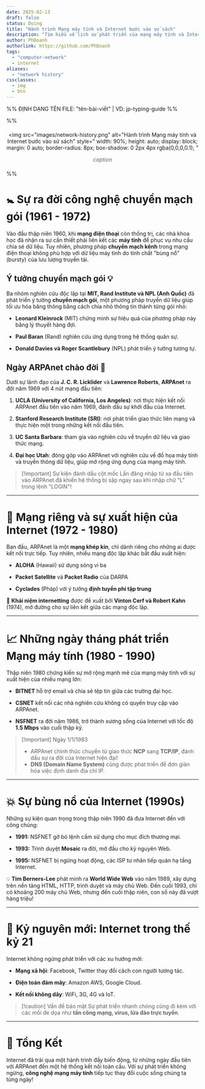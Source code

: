 ```yaml
---
date: 2025-02-13
draft: false
status: Doing
title: "Hành trình Mạng máy tính và Internet bước vào sử sách"
description: "Tìm hiểu về lịch sử phát triển của mạng máy tính và Internet, từ giai đoạn sơ khai với chuyển mạch gói cho đến sự bùng nổ trong kỷ nguyên số."
author: PhDoanh
authorlink: https://github.com/PhDoanh
tags: 
  - "computer-network"
  - internet
aliases:
  - "network history"
cssclasses:
  - img
  - btn
---
```

%% ĐỊNH DẠNG TÊN FILE: "tên-bài-viết" | VD: jp-typing-guide %%

%% <figure style="text-align: center; margin: 20px auto;">
  <img 
    src="images/network-history.png"
    alt="Hành trình Mạng máy tính và Internet bước vào sử sách" 
    style="
      width: 90%;
      height: auto;
      display: block;
      margin: 0 auto;
      border-radius: 8px;
      box-shadow: 0 2px 4px rgba(0,0,0,0.1);
    "
  >
  <figcaption style="
    font-style: italic;
    color: #666;
    margin-top: 10px;
    font-size: 1em;
    padding: 0 10px;
  ">
    <em>caption</em>
  </figcaption>
</figure> %%

# 🚼 Sự ra đời công nghệ chuyển mạch gói (1961 - 1972)

Vào đầu thập niên 1960, khi **mạng điện thoại** còn thống trị, các nhà khoa học đã nhận ra sự cần thiết phải liên kết các **máy tính** để phục vụ nhu cầu chia sẻ dữ liệu. Tuy nhiên, phương pháp **chuyển mạch kênh** trong mạng điện thoại không phù hợp với dữ liệu máy tính do tính chất "bùng nổ" (bursty) của lưu lượng truyền tải.

## Ý tưởng chuyển mạch gói 💡 

Ba nhóm nghiên cứu độc lập tại **MIT, Rand Institute và NPL (Anh Quốc)** đã phát triển ý tưởng **chuyển mạch gói**, một phương pháp truyền dữ liệu giúp tối ưu hóa băng thông bằng cách chia nhỏ thông tin thành từng gói nhỏ:

- **Leonard Kleinrock** (MIT) chứng minh sự hiệu quả của phương pháp này bằng lý thuyết hàng đợi.

- **Paul Baran** (Rand) nghiên cứu ứng dụng trong hệ thống quân sự.

- **Donald Davies và Roger Scantlebury** (NPL) phát triển ý tưởng tương tự.   

## Ngày ARPAnet chào đời 🚀

Dưới sự lãnh đạo của **J. C. R. Licklider** và **Lawrence Roberts**, **ARPAnet** ra đời năm 1969 với 4 nút mạng đầu tiên:

1. **UCLA (University of California, Los Angeles)**: nơi thực hiện kết nối ARPAnet đầu tiên vào năm 1969, đánh dấu sự khởi đầu của Internet.

2. **Stanford Research Institute (SRI)**: nơi phát triển giao thức liên mạng và thực hiện một trong những kết nối đầu tiên.
  
3. **UC Santa Barbara**: tham gia vào nghiên cứu về truyền dữ liệu và giao thức mạng.
   
4. **Đại học Utah**: đóng góp vào ARPAnet với nghiên cứu về đồ họa máy tính và truyền thông dữ liệu, giúp mở rộng ứng dụng của mạng máy tính.

> [!important] Sự kiện đánh dấu cột mốc
> Lần đăng nhập từ xa đầu tiên vào ARPAnet đã khiến hệ thống bị sập ngay sau khi nhập chữ "L" trong lệnh "LOGIN"!

---

# 🔏 Mạng riêng và sự xuất hiện của Internet (1972 - 1980)

Ban đầu, ARPAnet là một **mạng khép kín**, chỉ dành riêng cho những ai được kết nối trực tiếp. Tuy nhiên, nhiều mạng độc lập khác bắt đầu xuất hiện:

- **ALOHA** (Hawaii) sử dụng sóng vi ba

- **Packet Satellite** và **Packet Radio** của DARPA

- **Cyclades** (Pháp) với ý tưởng **định tuyến phi tập trung**

📢 **Khái niệm internetting** được đề xuất bởi **Vinton Cerf và Robert Kahn** (1974), mở đường cho sự liên kết giữa các mạng độc lập.

---

# 📈 Những ngày tháng phát triển Mạng máy tính (1980 - 1990)

Thập niên 1980 chứng kiến sự mở rộng mạnh mẽ của mạng máy tính với sự xuất hiện của nhiều mạng lớn:

- **BITNET** hỗ trợ email và chia sẻ tệp tin giữa các trường đại học.

- **CSNET** kết nối các nhà nghiên cứu không có quyền truy cập vào ARPAnet.

- **NSFNET** ra đời năm 1986, trở thành xương sống của Internet với tốc độ **1.5 Mbps** vào cuối thập kỷ.

> [!important] Ngày 1/1/1983
> - ARPAnet chính thức chuyển từ giao thức **NCP** sang **TCP/IP**, đánh dấu sự ra đời của Internet hiện đại!
> - **DNS (Domain Name System)** cũng được phát triển để đơn giản hóa việc định danh địa chỉ IP.

---

# 💥 Sự bùng nổ của Internet (1990s)

Những sự kiện quan trọng trong thập niên 1990 đã đưa Internet đến với công chúng:

- **1991:** NSFNET gỡ bỏ lệnh cấm sử dụng cho mục đích thương mại.

- **1993:** Trình duyệt **Mosaic** ra đời, mở đầu cho kỷ nguyên Web.
   
- **1995:** NSFNET bị ngừng hoạt động, các ISP tư nhân tiếp quản hạ tầng Internet.

💡 **Tim Berners-Lee** phát minh ra **World Wide Web** vào năm 1989, xây dựng trên nền tảng HTML, HTTP, trình duyệt và máy chủ Web. Đến cuối 1993, chỉ có khoảng 200 máy chủ Web, nhưng đến cuối thập niên, con số này đã vượt hàng triệu!

---

# 🚀 Kỷ nguyên mới: Internet trong thế kỷ 21

Internet không ngừng phát triển với các xu hướng mới:

- **Mạng xã hội**: Facebook, Twitter thay đổi cách con người tương tác.

- **Điện toán đám mây**: Amazon AWS, Google Cloud.

- **Kết nối không dây**: WiFi, 3G, 4G và IoT.

> [!caution] Vấn đề bảo mật
> Sự phát triển nhanh chóng cũng đi kèm với các mối đe dọa như **tấn công mạng, virus, lừa đảo trực tuyến**.

---

# 🎯 Tổng Kết

Internet đã trải qua một hành trình đầy biến động, từ những ngày đầu tiên với ARPAnet đến một hệ thống kết nối toàn cầu. Với sự phát triển không ngừng, **công nghệ mạng máy tính** tiếp tục thay đổi cuộc sống chúng ta từng ngày!
